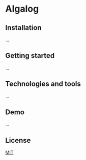 # Algalog

## Installation
...
## Getting started
...
## Technologies and tools
...
## Demo
...
## License
[MIT](https://github.com/denilsonssj/algalog/blob/main/LICENSE)
